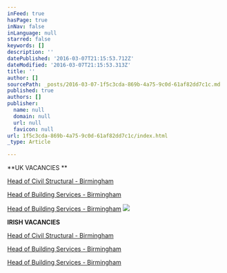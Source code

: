 ```yaml
---
inFeed: true
hasPage: true
inNav: false
inLanguage: null
starred: false
keywords: []
description: ''
datePublished: '2016-03-07T21:15:53.712Z'
dateModified: '2016-03-07T21:15:53.313Z'
title: ''
author: []
sourcePath: _posts/2016-03-07-1f5c3cda-869b-4a75-9c0d-61af82dd7c1c.md
published: true
authors: []
publisher:
  name: null
  domain: null
  url: null
  favicon: null
url: 1f5c3cda-869b-4a75-9c0d-61af82dd7c1c/index.html
_type: Article

---
```

**UK VACANCIES **

[Head of Civil Structural - Birmingham][0]

[Head of Building Services - Birmingham][0]

[Head of Building Services - Birmingham][0]
![](https://the-grid-user-content.s3-us-west-2.amazonaws.com/74b88fc3-aa55-4b62-b186-35b57ffb6af4.jpg)

**IRISH VACANCIES**

[Head of Civil Structural - Birmingham][0]

[Head of Building Services - Birmingham][0]

[Head of Building Services - Birmingham][0]

[0]: https://employers.indeed.com/m#jobs/view?id=38563f2bc7ee